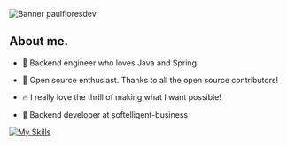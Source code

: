 ![Banner paulfloresdev](https://pbs.twimg.com/profile_banners/1441922361863794688/1732657860/600x200 "banner")

## About me.

* 🔴 Backend engineer who loves Java and Spring

* 🎁 Open source enthusiast. Thanks to all the open source contributors!

* 🔥 I really love the thrill of making what I want possible!

* 💼 Backend developer at softelligent-business

  
[![My Skills](https://skillicons.dev/icons?i=java,spring,docker,mysql,mongodb,figma&theme=dark)](https://skillicons.dev)
<!--
**Paul10FC/Paul10FC** is a ✨ _special_ ✨ repository because its `README.md` (this file) appears on your GitHub profile.
Here are some ideas to get you started:

- 🔭 I’m currently working on ...
- 🌱 I’m currently learning ...
- 👯 I’m looking to collaborate on ...
- 🤔 I’m looking for help with ...
- 💬 Ask me about ...
- 📫 How to reach me: ...
- 😄 Pronouns: ...
- ⚡ Fun fact: ...
-->
